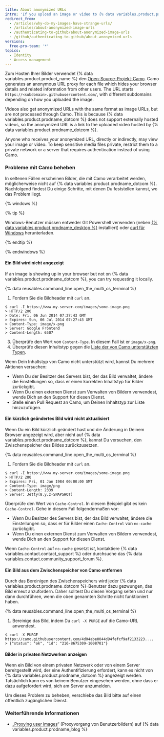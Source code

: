 ```yaml
---
title: About anonymized URLs
intro: 'If you upload an image or video to {% data variables.product.product_name %}, the URL of the image or video will be modified so your information is not trackable.'
redirect_from:
  - /articles/why-do-my-images-have-strange-urls/
  - /articles/about-anonymized-image-urls
  - /authenticating-to-github/about-anonymized-image-urls
  - /github/authenticating-to-github/about-anonymized-urls
versions:
  free-pro-team: '*'
topics:
  - Identity
  - Access management
---
```


Zum Hosten Ihrer Bilder verwendet {% data variables.product.product_name %} den [Open-Source-Projekt-Camo](https://github.com/atmos/camo). Camo generates an anonymous URL proxy for each file which hides your browser details and related information from other users. The URL starts `https://<subdomain>.githubusercontent.com/`, with different subdomains depending on how you uploaded the image.

Videos also get anonymized URLs with the same format as image URLs, but are not processed through Camo. This is because {% data variables.product.prodname_dotcom %} does not support externally hosted videos, so the anonymized URL is a link to the uploaded video hosted by {% data variables.product.prodname_dotcom %}.

Anyone who receives your anonymized URL, directly or indirectly, may view your image or video. To keep sensitive media files private, restrict them to a private network or a server that requires authentication instead of using Camo.

### Probleme mit Camo beheben

In seltenen Fällen erscheinen Bilder, die mit Camo verarbeitet werden, möglicherweise nicht auf {% data variables.product.prodname_dotcom %}. Nachfolgend findest Du einige Schritte, mit denen Du feststellen kannst, wo das Problem liegt.

{% windows %}

{% tip %}

Windows-Benutzer müssen entweder Git Powershell verwenden (neben [{% data variables.product.prodname_desktop %}](https://desktop.github.com/) installiert) oder [curl für Windows](http://curl.haxx.se/download.html) herunterladen.

{% endtip %}

{% endwindows %}

#### Ein Bild wird nicht angezeigt

If an image is showing up in your browser but not on {% data variables.product.prodname_dotcom %}, you can try requesting it locally.

{% data reusables.command_line.open_the_multi_os_terminal %}
1. Fordern Sie die Bildheader mit `curl` an.
  ```shell
  $ curl -I https://www.my-server.com/images/some-image.png
  > HTTP/2 200
  > Date: Fri, 06 Jun 2014 07:27:43 GMT
  > Expires: Sun, 06 Jul 2014 07:27:43 GMT
  > Content-Type: image/x-png
  > Server: Google Frontend
  > Content-Length: 6507
  ```
3. Überprüfe den Wert von `Content-Type`. In diesem Fall ist er `image/x-png`.
4. Überprüfe diesen Inhaltstyp gegen die [Liste der von Camo unterstützten Typen](https://github.com/atmos/camo/blob/master/mime-types.json).

Wenn Dein Inhaltstyp von Camo nicht unterstützt wird, kannst Du mehrere Aktionen versuchen:
  * Wenn Du der Besitzer des Servers bist, der das Bild verwaltet, ändere die Einstellungen so, dass er einen korrekten Inhaltstyp für Bilder zurückgibt.
  * Wenn Du einen externen Dienst zum Verwalten von Bildern verwendest, wende Dich an den Support für diesen Dienst.
  * Stelle einen Pull Request an Camo, um Deinen Inhaltstyp zur Liste hinzuzufügen.

#### Ein kürzlich geändertes Bild wird nicht aktualisiert

Wenn Du ein Bild kürzlich geändert hast und die Änderung in Deinem Browser angezeigt wird, aber nicht auf {% data variables.product.prodname_dotcom %}, kannst Du versuchen, den Zwischenspeicher des Bildes zurückzusetzen.

{% data reusables.command_line.open_the_multi_os_terminal %}
1. Fordern Sie die Bildheader mit `curl` an.
  ```shell
  $ curl -I https://www.my-server.com/images/some-image.png
  > HTTP/2 200
  > Expires: Fri, 01 Jan 1984 00:00:00 GMT
  > Content-Type: image/png
  > Content-Length: 2339
  > Server: Jetty(8.y.z-SNAPSHOT)
  ```

Überprüfe den Wert von `Cache-Control`. In diesem Beispiel gibt es kein `Cache-Control`. Gehe in diesem Fall folgendermaßen vor:
  * Wenn Du Besitzer des Servers bist, der das Bild verwaltet, ändere die Einstellungen so, dass er für Bilder einen `Cache-Control` von `no-cache` zurückgibt.
  * Wenn Du einen externen Dienst zum Verwalten von Bildern verwendest, wende Dich an den Support für diesen Dienst.

 Wenn `Cache-Control` auf `no-cache` gesetzt *ist*, kontaktiere {% data variables.contact.contact_support %} oder durchsuche das {% data variables.contact.community_support_forum %}.

#### Ein Bild aus dem Zwischenspeicher von Camo entfernen

Durch das Bereinigen des Zwischenspeichers wird jeder {% data variables.product.prodname_dotcom %}-Benutzer dazu gezwungen, das Bild erneut anzufordern. Daher solltest Du diesen Vorgang selten und nur dann durchführen, wenn die oben genannten Schritte nicht funktioniert haben.

{% data reusables.command_line.open_the_multi_os_terminal %}
1. Bereinige das Bild, indem Du `curl -X PURGE` auf die Camo-URL anwendest.
  ```shell
  $ curl -X PURGE https://camo.githubusercontent.com/4d04abe0044d94fefcf9af2133223....
  > {"status": "ok", "id": "216-8675309-1008701"}
  ```

#### Bilder in privaten Netzwerken anzeigen

Wenn ein Bild von einem privaten Netzwerk oder von einem Server bereitgestellt wird, der eine Authentifizierung erfordert, kann es nicht von {% data variables.product.prodname_dotcom %} angezeigt werden. Tatsächlich kann es von keinem Benutzer eingesehen werden, ohne dass er dazu aufgefordert wird, sich am Server anzumelden.

Um dieses Problem zu beheben, verschiebe das Bild bitte auf einen öffentlich zugänglichen Dienst.

### Weiterführende Informationen

- „[Proxying user images](https://github.com/blog/1766-proxying-user-images)“ (Proxyvorgang von Benutzerbildern) auf {% data variables.product.prodname_blog %}
